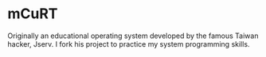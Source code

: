 mCuRT
=====

Originally an educational operating system developed by the famous Taiwan hacker, Jserv.
I fork his project to practice my system programming skills.
